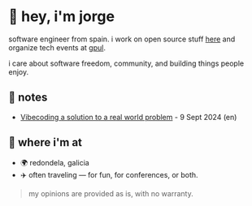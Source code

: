 # 👋 hey, i'm jorge

software engineer from spain. i work on open source stuff [here](https://github.com/InditexTech) and organize tech events at [gpul](https://gpul.org).

i care about software freedom, community, and building things people enjoy.

## 📝 notes

<ul> <li> <a href="https://teixe.es/late-night-vibecoding">Vibecoding a solution to a real world problem</a> -
<time> 9 Sept 2024 </time>
(en)
</li>  </ul>

## 📍 where i'm at

- 🌍 redondela, galicia
- ✈️ often traveling — for fun, for conferences, or both.

> my opinions are provided as is, with no warranty.

